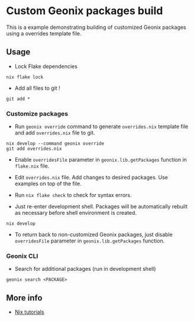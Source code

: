 # Custom Geonix packages build

This is a example demonstrating building of customized Geonix packages using
a overrides template file.


## Usage

* Lock Flake dependencies

```
nix flake lock
```

* Add all files to git !

```
git add *
```

### Customize packages

* Run `geonix override` command to generate `overrides.nix` template file and
  add `overrides.nix` file to git.

```
nix develop --command geonix override
git add overrides.nix
```

* Enable `overridesFile` parameter in `geonix.lib.getPackages` function in
  `flake.nix` file.

* Edit `overrides.nix` file. Add changes to desired packages. Use examples on
  top of the file.

* Run `nix flake check` to check for syntax errors.

* Just re-enter development shell. Packages will be automatically rebuilt as
  necessary before shell environment is created.

```
nix develop
```

* To return back to non-customized Geonix packages, just disable `overridesFile`
  parameter in `geonix.lib.getPackages` function.

### Geonix CLI

* Search for additional packages (run in development shell)

```
geonix search <PACKAGE>
```


## More info

* [Nix tutorials](https://nix.dev)
